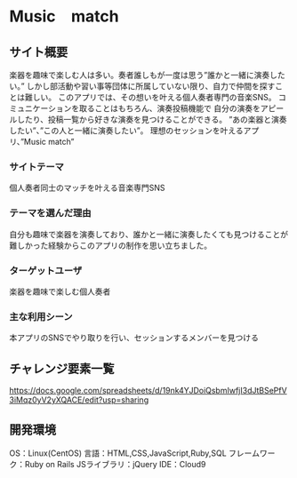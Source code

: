 # Music　match

## サイト概要
楽器を趣味で楽しむ人は多い。奏者誰しもが一度は思う”誰かと一緒に演奏したい。”
しかし部活動や習い事等団体に所属していない限り、自力で仲間を探すことは難しい。
このアプリでは、その想いを叶える個人奏者専門の音楽SNS。
コミュニケーションを取ることはもちろん、演奏投稿機能で
自分の演奏をアピールしたり、投稿一覧から好きな演奏を見つけることができる。
”あの楽器と演奏したい”、”この人と一緒に演奏したい”。
理想のセッションを叶えるアプリ、”Music match”

### サイトテーマ
個人奏者同士のマッチを叶える音楽専門SNS

### テーマを選んだ理由
自分も趣味で楽器を演奏しており、誰かと一緒に演奏したくても見つけることが難しかった経験からこのアプリの制作を思い立ちました。

### ターゲットユーザ
楽器を趣味で楽しむ個人奏者

### 主な利用シーン
本アプリのSNSでやり取りを行い、セッションするメンバーを見つける

## チャレンジ要素一覧
https://docs.google.com/spreadsheets/d/19nk4YJDoiQsbmIwfjI3dJtBSePfV3iMqz0yV2yXQACE/edit?usp=sharing

## 開発環境
OS：Linux(CentOS)
言語：HTML,CSS,JavaScript,Ruby,SQL
フレームワーク：Ruby on Rails
JSライブラリ：jQuery
IDE：Cloud9

